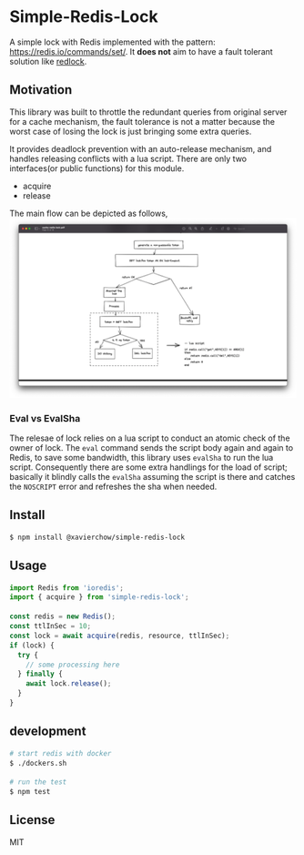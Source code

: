 # Simple-Redis-Lock

A simple lock with Redis implemented with the pattern: https://redis.io/commands/set/.
It **does not** aim to have a fault tolerant solution like [redlock](https://redis.com/redis-best-practices/communication-patterns/redlock/).

## Motivation

This library was built to throttle the redundant queries from original server for a cache mechanism, the fault tolerance is not a matter because the worst case of losing
the lock is just bringing some extra queries.

It provides deadlock prevention with an auto-release mechanism, and handles releasing conflicts with a lua script.
There are only two interfaces(or public functions) for this module.

- acquire
- release

The main flow can be depicted as follows,
![flow](images/flow.png)

### Eval vs EvalSha

The relesae of lock relies on a lua script to conduct an atomic check of the owner of lock.
The `eval` command sends the script body again and again to Redis, to save some bandwidth, this library uses `evalSha` to run the lua script.
Consequently there are some extra handlings for the load of script; basically it blindly calls the `evalSha` assuming the script is there and catches the `NOSCRIPT`
error and refreshes the sha when needed.

## Install

```sh
$ npm install @xavierchow/simple-redis-lock
```

## Usage

```javascript
import Redis from 'ioredis';
import { acquire } from 'simple-redis-lock';

const redis = new Redis();
const ttlInSec = 10;
const lock = await acquire(redis, resource, ttlInSec);
if (lock) {
  try {
    // some processing here
  } finally {
    await lock.release();
  }
}
```

## development

```sh
# start redis with docker
$ ./dockers.sh

# run the test
$ npm test

```

## License

MIT
